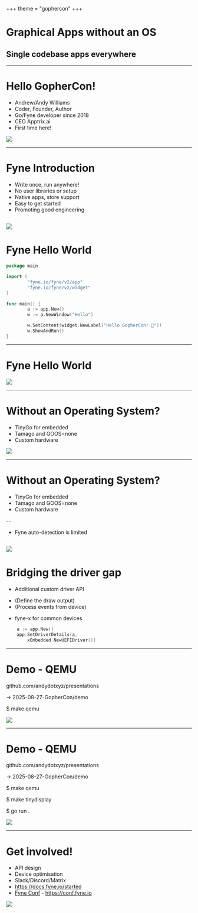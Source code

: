 +++
theme = "gophercon"
+++

# Graphical Apps without an OS
## Single codebase apps everywhere

---

# Hello GopherCon!

* Andrew/Andy Williams
* Coder, Founder, Author
* Go/Fyne developer since 2018
* CEO Apptrix.ai
* First time here!

![](GC25-Logo_Round.png)

---

# Fyne Introduction

* Write once, run anywhere!
* No user libraries or setup
* Native apps, store support
* Easy to get started
* Promoting good engineering

![](logo.png)
---

# Fyne Hello World

```go
package main

import (
        "fyne.io/fyne/v2/app"
        "fyne.io/fyne/v2/widget"
)

func main() {
        a := app.New()
        w := a.NewWindow("Hello")

        w.SetContent(widget.NewLabel("Hello GopherCon! 🎉")) 
        w.ShowAndRun()
}
```
---

# Fyne Hello World

![](hello.png)

---

# Without an Operating System?

* TinyGo for embedded
* Tamago and GOOS=none
* Custom hardware

![](noos-logo.png)

---

# Without an Operating System?

* TinyGo for embedded
* Tamago and GOOS=none
* Custom hardware

--

* Fyne auto-detection is limited

![](noos-logo.png)
---

# Bridging the driver gap

* Additional custom driver API

- (Define the draw output)
- (Process events from device)

* fyne-x for common devices

```go
    a := app.New()
    app.SetDriverDetails(a,
        xEmbedded.NewUEFIDriver())
```

---

# Demo - QEMU

<!-- This app has our flag! gc25{92151a2a-2cd2-4b6b-8def-270364b0761f} -->

github.com/andydotxyz/presentations

-> 2025-08-27-GopherCon/demo

$ make qemu

![](demo.png)

---

# Demo - QEMU

<!-- This app has our flag! gc25{92151a2a-2cd2-4b6b-8def-270364b0761f} -->

github.com/andydotxyz/presentations

-> 2025-08-27-GopherCon/demo

$ make qemu

$ make tinydisplay

$ go run .

![](demo.png)

---

# Get involved!

* API design
* Device optimisation
* Slack/Discord/Matrix
* https://docs.fyne.io/started
* [Fyne Conf](https://conf.fyne.io) - https://conf.fyne.io

![](conflogo.png)

